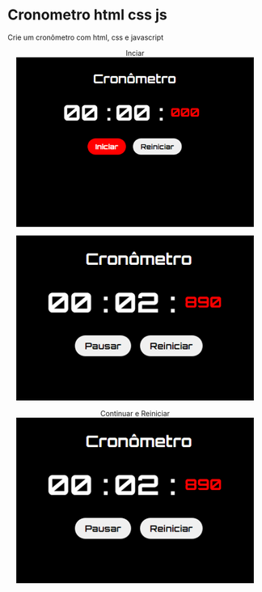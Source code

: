 # Cronometro html css js
Crie um cronômetro com html, css e javascript

<p align="center">
  Inciar
  <img width="470"  src="img/cro1.png">
</p>

<p align="center">

  <img width="470"  src="img/cro2.png">
</p>

<p align="center">
Continuar e Reiniciar
  <img width="470"  src="img/cro2.png">
</p>
